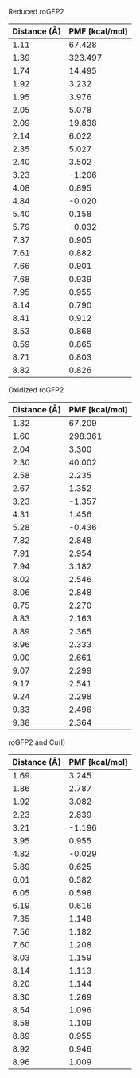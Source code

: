 Reduced roGFP2

| Distance (Å) | PMF [kcal/mol] |
|-----------|-----------|
| 1.11 | 67.428 |
| 1.39 | 323.497 |
| 1.74 | 14.495 |
| 1.92 | 3.232 |
| 1.95 | 3.976 |
| 2.05 | 5.078 |
| 2.09 | 19.838 |
| 2.14 | 6.022 |
| 2.35 | 5.027 |
| 2.40 | 3.502 |
| 3.23 | -1.206 |
| 4.08 | 0.895 |
| 4.84 | -0.020 |
| 5.40 | 0.158 |
| 5.79 | -0.032 |
| 7.37 | 0.905 |
| 7.61 | 0.882 |
| 7.66 | 0.901 |
| 7.68 | 0.939 |
| 7.95 | 0.955 |
| 8.14 | 0.790 |
| 8.41 | 0.912 |
| 8.53 | 0.868 |
| 8.59 | 0.865 |
| 8.71 | 0.803 |
| 8.82 | 0.826 |

Oxidized roGFP2

| Distance (Å) | PMF [kcal/mol] |
|-----------|-----------|
| 1.32 | 67.209 |
| 1.60 | 298.361 |
| 2.04 | 3.300 |
| 2.30 | 40.002 |
| 2.58 | 2.235 |
| 2.67 | 1.352 |
| 3.23 | -1.357 |
| 4.31 | 1.456 |
| 5.28 | -0.436 |
| 7.82 | 2.848 |
| 7.91 | 2.954 |
| 7.94 | 3.182 |
| 8.02 | 2.546 |
| 8.06 | 2.848 |
| 8.75 | 2.270 |
| 8.83 | 2.163 |
| 8.89 | 2.365 |
| 8.96 | 2.333 |
| 9.00 | 2.661 |
| 9.07 | 2.299 |
| 9.17 | 2.541 |
| 9.24 | 2.298 |
| 9.33 | 2.496 |
| 9.38 | 2.364 |

roGFP2 and Cu(I)

| Distance (Å) | PMF [kcal/mol] |
|-----------|-----------|
| 1.69 | 3.245 |
| 1.86 | 2.787 |
| 1.92 | 3.082 |
| 2.23 | 2.839 |
| 3.21 | -1.196 |
| 3.95 | 0.955 |
| 4.82 | -0.029 |
| 5.89 | 0.625 |
| 6.01 | 0.582 |
| 6.05 | 0.598 |
| 6.19 | 0.616 |
| 7.35 | 1.148 |
| 7.56 | 1.182 |
| 7.60 | 1.208 |
| 8.03 | 1.159 |
| 8.14 | 1.113 |
| 8.20 | 1.144 |
| 8.30 | 1.269 |
| 8.54 | 1.096 |
| 8.58 | 1.109 |
| 8.89 | 0.955 |
| 8.92 | 0.946 |
| 8.96 | 1.009 |
